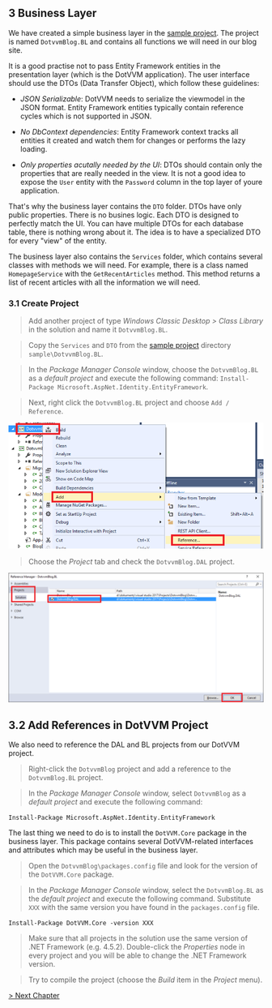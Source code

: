 ## 3 Business Layer

We have created a simple business layer in the [sample project](https://github.com/riganti/dotvvm-hands-on-lab). The project is named `DotvvmBlog.BL` and contains all functions we will need in our blog site.

It is a good practise not to pass Entity Framework entities in the presentation layer (which is the DotVVM application). The user interface should use the DTOs (Data Transfer Object), which follow these guidelines:

* _JSON Serializable_: DotVVM needs to serialize the viewmodel in the JSON format. Entity Framework entities typically contain reference cycles which is not supported in JSON.

* _No DbContext dependencies_: Entity Framework context tracks all entities it created and watch them for changes or performs the lazy loading. 

* _Only properties acutally needed by the UI_: DTOs should contain only the properties that are really needed in the view. It is not a good idea to expose the `User` entity with the `Password` column in the top layer of youre application.  

That's why the business layer contains the `DTO` folder. DTOs have only public properties. There is no busines logic. Each DTO is designed to perfectly match the UI. You can have multiple DTOs for each database table, there is nothing wrong about it. The idea is to have a specialized DTO for every "view" of the entity.

The business layer also contains the `Services` folder, which contains several classes with methods we will need. For example, there is a class named `HomepageService` with the `GetRecentArticles` method. This method returns a list of recent articles with all the information we will need.

### 3.1 Create Project

> Add another project of type *Windows Classic Desktop > Class Library* in the solution and name it `DotvvmBlog.BL`.

> Copy the `Services` and `DTO` from the [sample project](https://github.com/riganti/dotvvm-hands-on-lab) directory `sample\DotvvmBlog.BL`.

> In the *Package Manager Console* window, choose the `DotvvmBlog.BL` as a *default project* and execute the following command: `Install-Package Microsoft.AspNet.Identity.EntityFramework`.

> Next, right click the `DotvvmBlog.BL` project and choose `Add / Reference`. 

<img src="03-logic-add-reference.png" alt="Add Reference" />

> Choose the *Project* tab and check the `DotvvmBlog.DAL` project.

<img src="03-logic-project-reference.png" alt="Add Project Reference" />

## 3.2 Add References in DotVVM Project

We also need to reference the DAL and BL projects from our DotVVM project.

> Right-click the `DotvvmBlog` project and add a reference to the `DotvvmBlog.BL` project.

> In the *Package Manager Console* window, select `DotvvmBlog` as a *default project* and execute the following command:

```
Install-Package Microsoft.AspNet.Identity.EntityFramework
```

The last thing we need to do is to install the `DotVVM.Core` package in the business layer. This package contains several DotVVM-related interfaces and attributes which may be useful in the business layer. 

> Open the `DotvvmBlog\packages.config` file and look for the version of the `DotVVM.Core` package.

> In the *Package Manager Console* window, select the `DotvvmBlog.BL` as the *default project* and execute the following command. Substitute `XXX` with the same version you have found in the `packages.config` file.

```
Install-Package DotVVM.Core -version XXX
```

> Make sure that all projects in the solution use the same version of .NET Framework (e.g. 4.5.2). Double-click the *Properties* node in every project and you will be able to change the .NET Framework version.

> Try to compile the project (choose the *Build* item in the *Project* menu).

[> Next Chapter](04.md)